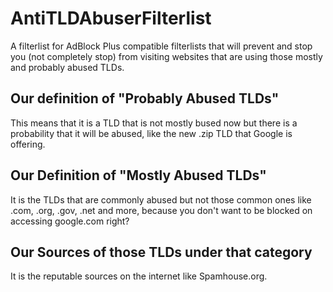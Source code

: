 # AntiTLDAbuserFilterlist
A filterlist for AdBlock Plus compatible filterlists that will prevent and stop you (not completely stop) from visiting websites that are using those mostly and probably abused TLDs. 

## Our definition of "Probably Abused TLDs"
This means that it is a TLD that is not mostly bused now but there is a probability that it will be abused, like the new .zip TLD that Google is offering.

## Our Definition of "Mostly Abused TLDs"
It is the TLDs that are commonly abused but not those common ones like .com, .org, .gov, .net and more, because you don't want to be blocked on accessing google.com right?

## Our Sources of those TLDs under that category
It is the reputable sources on the internet like Spamhouse.org.
